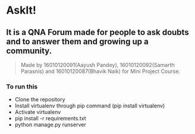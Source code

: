 # AskIt! 
## It is a QNA Forum made for people to ask doubts and to answer them and growing up a community. 

> Made by 16010120091(Aayush Pandey), 16010120092(Samarth Parasnis) and 16010120087(Bhavik Naik) for Mini Project Course.
### To run this    
* Clone the repository
* Install virtualenv through pip command (pip install virtualenv)
* Activate virtualenv
* pip install -r requirements.txt
* python manage.py runserver
